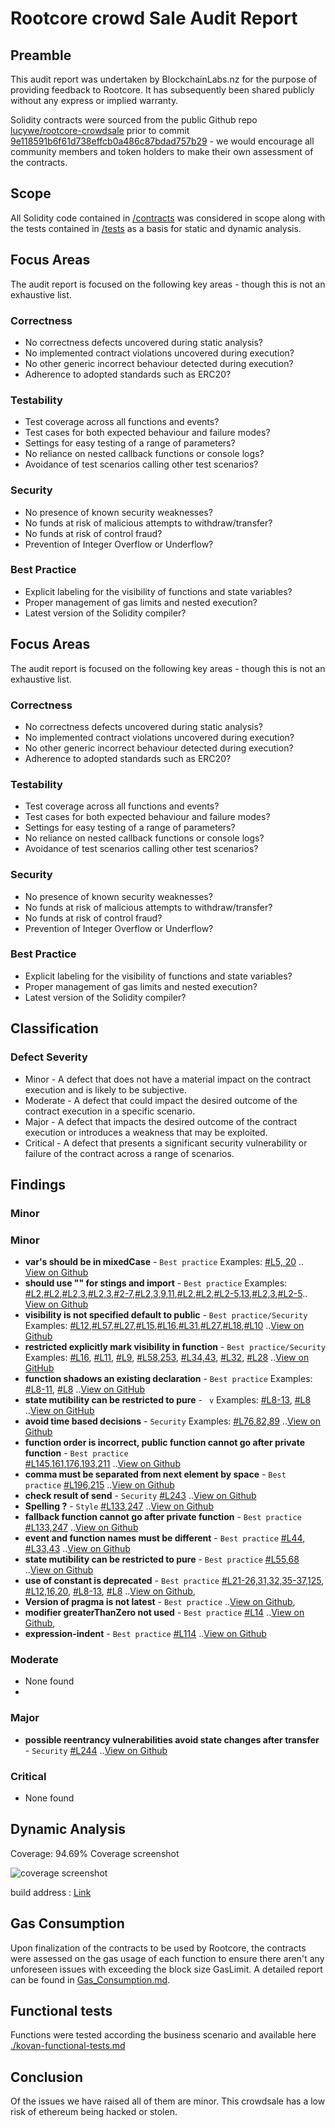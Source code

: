 # Rootcore crowd Sale Audit Report

## Preamble
This audit report was undertaken by BlockchainLabs.nz for the purpose of providing feedback to Rootcore. It has subsequently been shared publicly without any express or implied warranty.

Solidity contracts were sourced from the public Github repo [lucywe/rootcore-crowdsale](https://github.com/lucywe/rootcore-crowdsale) prior to commit [9e118591b6f61d738effcb0a486c87bdad757b29](https://github.com/lucywe/rootcore-crowdsale/commit/9e118591b6f61d738effcb0a486c87bdad757b29) - we would encourage all community members and token holders to make their own assessment of the contracts.

## Scope
All Solidity code contained in [/contracts](https://github.com/lucywe/rootcore-crowdsale/tree/master/solidity/contracts) was considered in scope along with the tests contained in [/tests](https://github.com/lucywe/rootcore-crowdsale/tree/master/solidity/test) as a basis for static and dynamic analysis.

## Focus Areas
The audit report is focused on the following key areas - though this is not an exhaustive list.
### Correctness
- No correctness defects uncovered during static analysis?
- No implemented contract violations uncovered during execution?
- No other generic incorrect behaviour detected during execution?
- Adherence to adopted standards such as ERC20?
### Testability
- Test coverage across all functions and events?
- Test cases for both expected behaviour and failure modes?
- Settings for easy testing of a range of parameters?
- No reliance on nested callback functions or console logs?
- Avoidance of test scenarios calling other test scenarios?
### Security
- No presence of known security weaknesses?
- No funds at risk of malicious attempts to withdraw/transfer?
- No funds at risk of control fraud?
- Prevention of Integer Overflow or Underflow?
### Best Practice
- Explicit labeling for the visibility of functions and state variables?
- Proper management of gas limits and nested execution?
- Latest version of the Solidity compiler?

## Focus Areas
The audit report is focused on the following key areas - though this is not an exhaustive list.
### Correctness
- No correctness defects uncovered during static analysis?
- No implemented contract violations uncovered during execution?
- No other generic incorrect behaviour detected during execution?
- Adherence to adopted standards such as ERC20?
### Testability
- Test coverage across all functions and events?
- Test cases for both expected behaviour and failure modes?
- Settings for easy testing of a range of parameters?
- No reliance on nested callback functions or console logs?
- Avoidance of test scenarios calling other test scenarios?
### Security
- No presence of known security weaknesses?
- No funds at risk of malicious attempts to withdraw/transfer?
- No funds at risk of control fraud?
- Prevention of Integer Overflow or Underflow?
### Best Practice
- Explicit labeling for the visibility of functions and state variables?
- Proper management of gas limits and nested execution?
- Latest version of the Solidity compiler?

## Classification
### Defect Severity
- Minor - A defect that does not have a material impact on the contract execution and is likely to be subjective.
- Moderate - A defect that could impact the desired outcome of the contract execution in a specific scenario.
- Major - A defect that impacts the desired outcome of the contract execution or introduces a weakness that may be exploited.
- Critical - A defect that presents a significant security vulnerability or failure of the contract across a range of scenarios.
## Findings

<!-- Here goes a list of issues -->
### Minor
### Minor
- **var's should be in mixedCase** - `Best practice` Examples: [#L5, 20](https://github.com/tikonoff/rootcore/blob/master/contracts/helpers/Migrations.sol) .. [View on Github](https://github.com/tikonoff/rootcore/issues/1)
- **should use "" for stings and import** - `Best practice` Examples: [#L2](https://github.com/tikonoff/rootcore/blob/master/contracts/helpers/TestCrowdsaleController.sol),[#L2](https://github.com/tikonoff/rootcore/blob/master/contracts/helpers/TestUtils.sol),[#L2,3](https://github.com/tikonoff/rootcore/blob/master/contracts/interfaces/ISmartToken.sol),[#L2,3](https://github.com/tikonoff/rootcore/blob/master/contracts/interfaces/ITokenHolder.sol),[#2-7](https://github.com/tikonoff/rootcore/blob/master/contracts/CrowdsaleController.sol),[#L2,3,9,11](https://github.com/tikonoff/rootcore/blob/master/contracts/ERC20Token.sol),[#L2](https://github.com/tikonoff/rootcore/blob/master/contracts/Owned.sol),[#L2](https://github.com/tikonoff/rootcore/blob/master/contracts/Pausable.sol),[#L2-5,13](https://github.com/tikonoff/rootcore/blob/master/contracts/SmartToken.sol),[#L2,3](https://github.com/tikonoff/rootcore/blob/master/contracts/SmartTokenController.sol),[#L2-5](https://github.com/tikonoff/rootcore/blob/master/contracts/TokenHolder.sol).. [View on Github](https://github.com/tikonoff/rootcore/issues/2)
- **visibility is not specified default to public** - `Best practice/Security` Examples: [#L12](https://github.com/tikonoff/rootcore/blob/master/contracts/helpers/Migrations.sol),[#L57](https://github.com/tikonoff/rootcore/blob/master/contracts/CrowdsaleController.sol),[#L27](https://github.com/tikonoff/rootcore/blob/master/contracts/ERC20Token.sol),[#L15](https://github.com/tikonoff/rootcore/blob/master/contracts/Managed.sol),[#L16](https://github.com/tikonoff/rootcore/blob/master/contracts/Owned.sol),[#L31](https://github.com/tikonoff/rootcore/blob/master/contracts/SmartToken.sol),[#L27](https://github.com/tikonoff/rootcore/blob/master/contracts/SmartTokenController.sol),[#L18](https://github.com/tikonoff/rootcore/blob/master/contracts/TokenHolder.sol),[#L10](https://github.com/tikonoff/rootcore/blob/master/contracts/Utils.sol) ..[View on Github](https://github.com/tikonoff/rootcore/issues/3)
- **restricted explicitly mark visibility in function** - `Best practice/Security` Examples: [#L16](https://github.com/tikonoff/rootcore/blob/master/contracts/helpers/Migrations.sol), [#L11](https://github.com/tikonoff/rootcore/blob/master/contracts/helpers/TestCrowdsaleController.sol), [#L9](https://github.com/tikonoff/rootcore/blob/master/contracts/helpers/TestERC20Token.sol), [#L58,253](https://github.com/tikonoff/rootcore/blob/master/contracts/CrowdsaleController.sol), [#L34,43](https://github.com/tikonoff/rootcore/blob/master/contracts/Pausable.sol), [#L32](https://github.com/tikonoff/rootcore/blob/master/contracts/SmartToken.sol), [#L28](https://github.com/tikonoff/rootcore/blob/master/contracts/SmartTokenController.sol) ..[View on GitHub](https://github.com/tikonoff/rootcore/issues/4)
- **function shadows an existing declaration** - `Best practice` Examples: [#L8-11](https://github.com/tikonoff/rootcore/blob/master/contracts/interfaces/IERC20Token.sol), [#L8](https://github.com/tikonoff/rootcore/blob/master/contracts/interfaces/IOwned.sol) ..[View on GitHub](https://github.com/tikonoff/rootcore/issues/5)
- **state mutibility can be restricted to pure** - ` v` Examples:
[#L8-13](https://github.com/tikonoff/rootcore/blob/master/contracts/interfaces/IERC20Token.sol), [#L8](https://github.com/tikonoff/rootcore/blob/master/contracts/interfaces/IOwned.sol) ..[View on GitHub](https://github.com/tikonoff/rootcore/issues/6)
- **avoid time based decisions** - `Security` Examples:
[#L76,82,89](https://github.com/tikonoff/rootcore/blob/master/contracts/CrowdsaleController.sol) ..[View on Github](https://github.com/tikonoff/rootcore/issues/7)
- **function order is incorrect, public function cannot
  go after private function** - `Best practice`  
[#L145,161,176,193,211](https://github.com/tikonoff/rootcore/blob/master/contracts/CrowdsaleController.sol) ..[View on Github](https://github.com/tikonoff/rootcore/issues/8)
- **comma must be separated from next element
  by space** - `Best practice`
  [#L196,215](https://github.com/tikonoff/rootcore/blob/master/contracts/CrowdsaleController.sol) ..[View on Github](https://github.com/tikonoff/rootcore/issues/9)
- **check result of send** - `Security`
  [#L243](https://github.com/tikonoff/rootcore/blob/master/contracts/CrowdsaleController.sol) ..[View on Github](https://github.com/tikonoff/rootcore/issues/10)
- **Spelling ?** - `Style`
  [#L133,247](https://github.com/tikonoff/rootcore/blob/master/contracts/CrowdsaleController.sol) ..[View on Github](https://github.com/tikonoff/rootcore/issues/12)
- **fallback function cannot go after private function** - `Best practice`
  [#L133,247](https://github.com/tikonoff/rootcore/blob/master/contracts/CrowdsaleController.sol) ..[View on Github](https://github.com/tikonoff/rootcore/issues/13)
- **event and function names must be different** - `Best practice`
  [#L44](https://github.com/tikonoff/rootcore/blob/master/contracts/ERC20Token.sol), [#L33,43](https://github.com/tikonoff/rootcore/blob/master/contracts/Pausable.sol) ..[View on Github](https://github.com/tikonoff/rootcore/issues/14)
- **state mutibility can be restricted to pure** - `Best practice`
  [#L55,68](https://github.com/tikonoff/rootcore/blob/master/contracts/Utils.sol) ..[View on Github](https://github.com/tikonoff/rootcore/issues/15)
- **use of constant is deprecated** - `Best practice`
  [#L21-26,31,32,35-37,125](https://github.com/tikonoff/rootcore/blob/master/contracts/CrowdsaleController.sol), [#L12,16,20](https://github.com/tikonoff/rootcore/blob/master/contracts/helpers/TestUtils.sol), [#L8-13](https://github.com/tikonoff/rootcore/blob/master/contracts/interfaces/IERC20Token.sol), [#L8](https://github.com/tikonoff/rootcore/blob/master/contracts/interfaces/IOwned.sol) ..[View on Github](https://github.com/tikonoff/rootcore/issues/16),
- **Version of pragma is not latest** - `Best practice`
  ..[View on Github](https://github.com/tikonoff/rootcore/issues/18),
- **modifier greaterThanZero not used** - `Best practice`
  [#L14](https://github.com/tikonoff/rootcore/blob/master/contracts/helpers/TestUtils.sol) ..[View on Github](https://github.com/tikonoff/rootcore/issues/22),
- **expression-indent** - `Best practice`
  [#L114](https://github.com/tikonoff/rootcore/blob/master/contracts/CrowdsaleController.sol) ..[View on Github](https://github.com/tikonoff/rootcore/issues/22)
  
### Moderate
- None found
-
### Major
- **possible reentrancy vulnerabilities avoid state changes after transfer** - `Security`
  [#L244](https://github.com/tikonoff/rootcore/blob/master/contracts/CrowdsaleController.sol) ..[View on Github](https://github.com/tikonoff/rootcore/issues/11)

### Critical
- None found


## Dynamic Analysis
Coverage: 94.69%
Coverage screenshot

<img alt="coverage screenshot" src="http://www.brucelihunting4ajob.info/img/tmp/Coverage_screenshot.png">

build address : [Link](https://travis-ci.org/ryu9827/rootcore/builds/334233219)

## Gas Consumption

Upon finalization of the contracts to be used by Rootcore, the contracts were assessed on the gas usage of each function to ensure there aren't any unforeseen issues with exceeding the block size GasLimit. A detailed report can be found in [Gas_Consumption.md](https://github.com/tikonoff/rootcore/blob/master/audit/Gas_consumption_report.md).


## Functional tests

Functions were tested according the business scenario and available here [./kovan-functional-tests.md](https://github.com/tikonoff/rootcore/blob/master/audit/kovan-functional-tests.md)


## Conclusion
Of the issues we have raised all of them are minor. This crowdsale has a low risk of ethereum being hacked or stolen.
